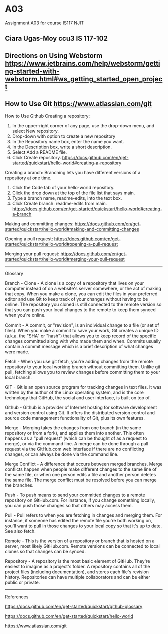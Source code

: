 # A03
Assignment A03 for course IS117 NJIT

Ciara Ugas-Moy
ccu3
IS 117-102
----------------------------
Directions on Using Webstorm
https://www.jetbrains.com/help/webstorm/getting-started-with-webstorm.html#ws_getting_started_open_project
----------------------------
How to Use Git
https://www.atlassian.com/git
----------------------------
How to Use Github
Creating a repository:
1. In the upper-right corner of any page, use the  drop-down menu, and select New repository.
2. Drop-down with option to create a new repository
3. In the Repository name box, enter the name you want.
4. In the Description box, write a short description.
5. Select Add a README file.
6. Click Create repository.
https://docs.github.com/en/get-started/quickstart/hello-world#creating-a-repository

Creating a branch:
Branching lets you have different versions of a repository at one time.
1. Click the Code tab of your hello-world repository.
2. Click the drop down at the top of the file list that says main.
4. Type a branch name, readme-edits, into the text box.
5. Click Create branch: readme-edits from main.
https://docs.github.com/en/get-started/quickstart/hello-world#creating-a-branch

Making and committing changes:
https://docs.github.com/en/get-started/quickstart/hello-world#making-and-committing-changes

Opening a pull request:
https://docs.github.com/en/get-started/quickstart/hello-world#opening-a-pull-request

Merging your pull request:
https://docs.github.com/en/get-started/quickstart/hello-world#merging-your-pull-request


----------------------------
Glossary

Branch - Clone - A clone is a copy of a repository that lives on your computer instead of on a website's server somewhere, or the act of making that copy. When you make a clone, you can edit the files in your preferred editor and use Git to keep track of your changes without having to be online. The repository you cloned is still connected to the remote version so that you can push your local changes to the remote to keep them synced when you're online.

Commit - A commit, or "revision", is an individual change to a file (or set of files). When you make a commit to save your work, Git creates a unique ID (a.k.a. the "SHA" or "hash") that allows you to keep record of the specific changes committed along with who made them and when. Commits usually contain a commit message which is a brief description of what changes were made.

Fetch - When you use git fetch, you're adding changes from the remote repository to your local working branch without committing them. Unlike git pull, fetching allows you to review changes before committing them to your local branch.

GIT - Git is an open source program for tracking changes in text files. It was written by the author of the Linux operating system, and is the core technology that GitHub, the social and user interface, is built on top of.

Github - Github is a provider of Internet hosting for software development and version control using Git. It offers the distributed version control and source code management functionality of Git, plus its own features.

Merge - Merging takes the changes from one branch (in the same repository or from a fork), and applies them into another. This often happens as a "pull request" (which can be thought of as a request to merge), or via the command line. A merge can be done through a pull request via the GitHub.com web interface if there are no conflicting changes, or can always be done via the command line.

Merge Conflict - A difference that occurs between merged branches. Merge conflicts happen when people make different changes to the same line of the same file, or when one person edits a file and another person deletes the same file. The merge conflict must be resolved before you can merge the branches.

Push - To push means to send your committed changes to a remote repository on GitHub.com. For instance, if you change something locally, you can push those changes so that others may access them.

Pull - Pull refers to when you are fetching in changes and merging them. For instance, if someone has edited the remote file you're both working on, you'll want to pull in those changes to your local copy so that it's up to date. See also fetch.

Remote - This is the version of a repository or branch that is hosted on a server, most likely GitHub.com. Remote versions can be connected to local clones so that changes can be synced.

Repository - A repository is the most basic element of GitHub. They're easiest to imagine as a project's folder. A repository contains all of the project files (including documentation), and stores each file's revision history. Repositories can have multiple collaborators and can be either public or private.

----------------------------
References

https://docs.github.com/en/get-started/quickstart/github-glossary

https://docs.github.com/en/get-started/quickstart/hello-world

https://www.atlassian.com/git
